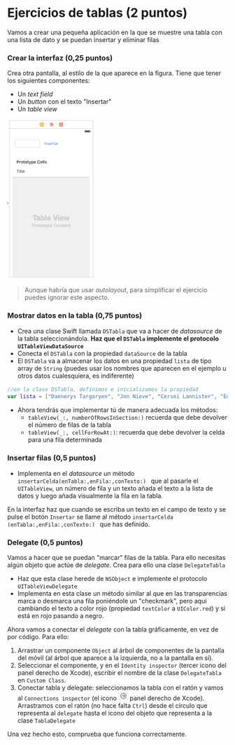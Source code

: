 # Ejercicios de tablas (2 puntos)

Vamos a crear una pequeña aplicación en la que se muestre una tabla con una lista de dato y se puedan insertar y eliminar filas

### Crear la interfaz (0,25 puntos)

Crea otra pantalla, al estilo de la que aparece en la figura. Tiene que tener los siguientes componentes:

- Un *text field*
- Un *button* con el texto "Insertar"
- Un *table view*

![](images/interfaz_ejer_tablas.png)

> Aunque habría que usar *autolayout*, para simplificar el ejercicio puedes ignorar este aspecto.

### Mostrar datos en la tabla (0,75 puntos)

- Crea una clase Swift llamada `DSTabla` que va a hacer de *datasource* de la tabla seleccionándola. **Haz que el `DSTabla` implemente el protocolo `UITableViewDataSource`**
- Conecta el `DSTabla` con la propiedad `dataSource` de la tabla
- El `DSTabla` va a almacenar los datos en una propiedad `lista` de tipo array de `String` (puedes usar los nombres que aparecen en el ejemplo u otros datos cualesquiera, es indiferente) 

```swift
//en la clase DSTabla, definimos e inicializamos la propiedad
var lista = ["Daenerys Targaryen", "Jon Nieve", "Cersei Lannister", "Eddard Stark"]
```

- Ahora tendrás que implementar tú de manera adecuada los métodos:
	- `tableView(_:, numberOfRowsInSection:)` recuerda que debe devolver el número de filas de la tabla
	- `tableView(_:, cellForRowAt:)`: recuerda que debe devolver la celda para una fila determinada
   
### Insertar filas (0,5 puntos)

- Implementa en el *datasource* un método  `insertarCelda(enTabla:,enFila:,conTexto:) ` que al pasarle el `UITableView`, un número de fila y un texto añada el texto a la lista de datos y luego añada visualmente la fila en la tabla.

En la interfaz haz que cuando se escriba un texto en el campo de texto y se pulse el botón `Insertar` se llame al método `insertarCelda (enTabla:,enFila:,conTexto:) ` que has definido.

### Delegate (0,5 puntos)

Vamos a hacer que se puedan "marcar" filas de la tabla. Para ello necesitas algún objeto que actúe de *delegate*. Crea para ello una clase `DelegateTabla` 

- Haz que esta clase herede de `NSObject` e implemente el protocolo `UITableViewDelegate `
- Implementa en esta clase un método similar al que en las transparencias marca o desmarca una fila poniéndole un "checkmark", pero aquí cambiando el texto a color rojo (propiedad `textColor` a `UIColor.red`) y si está en rojo pasando a negro.

Ahora vamos a conectar el *delegate* con la tabla gráficamente, en vez de por código. Para ello:

1. Arrastrar un componente `Object` al árbol de componentes de la pantalla del móvil (al árbol que aparece a la izquierda, no a la pantalla en sí).
2. Seleccionar el componente, y en el `Identity inspector` (tercer icono del panel derecho de Xcode), escribir el nombre de la clase `DelegateTabla` en `Custom Class`.
3. Conectar tabla y delegate: seleccionamos la tabla con el ratón y vamos al `Connections inspector` (el icono ![](images/conn_inspector.png) panel derecho de Xcode). Arrastramos con el ratón (no hace falta `Ctrl`) desde el círculo que representa al `delegate` hasta el icono del objeto que representa a la clase `TablaDelegate`

Una vez hecho esto, comprueba que funciona correctamente.
